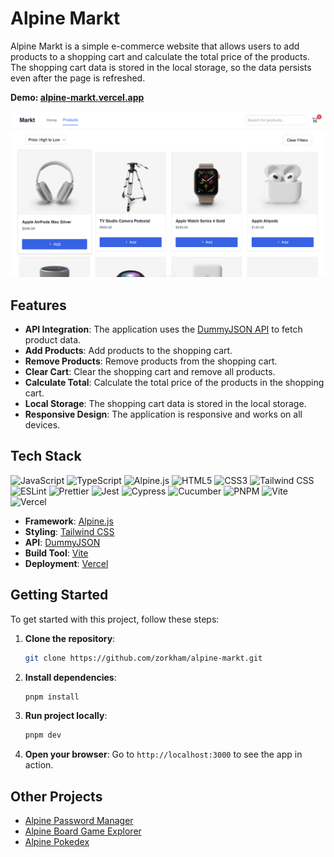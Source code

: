 # Alpine Markt

Alpine Markt is a simple e-commerce website that allows users to add products to a shopping cart and calculate the total price of the products. The shopping cart data is stored in the local storage, so the data persists even after the page is refreshed.

**Demo: [alpine-markt.vercel.app](https://alpine-markt.vercel.app)**

[![Preview](./public/preview.png)](https://alpine-markt.vercel.app)


## Features

- **API Integration**: The application uses the [DummyJSON API](https://dummyjson.com/) to fetch product data.
- **Add Products**: Add products to the shopping cart.
- **Remove Products**: Remove products from the shopping cart.
- **Clear Cart**: Clear the shopping cart and remove all products.
- **Calculate Total**: Calculate the total price of the products in the shopping cart.
- **Local Storage**: The shopping cart data is stored in the local storage.
- **Responsive Design**: The application is responsive and works on all devices.

## Tech Stack

![JavaScript](https://img.shields.io/badge/JavaScript-F7DF1E?style=for-the-badge&logo=javascript&logoColor=black)
![TypeScript](https://img.shields.io/badge/TypeScript-007ACC?style=for-the-badge&logo=typescript&logoColor=white)
![Alpine.js](https://img.shields.io/badge/Alpine%20JS-8BC0D0?style=for-the-badge&logo=alpinedotjs&logoColor=black)
![HTML5](https://img.shields.io/badge/HTML5-E34F26?style=for-the-badge&logo=html5&logoColor=white)
![CSS3](https://img.shields.io/badge/CSS3-1572B6?style=for-the-badge&logo=css3&logoColor=white)
![Tailwind CSS](https://img.shields.io/badge/Tailwind_CSS-38B2AC?style=for-the-badge&logo=tailwind-css&logoColor=white)
![ESLint](https://img.shields.io/badge/ESLint-4B3263?style=for-the-badge&logo=eslint&logoColor=white)
![Prettier](https://img.shields.io/badge/prettier-%23F7B93E.svg?style=for-the-badge&logo=prettier&logoColor=black)
![Jest](https://img.shields.io/badge/-jest-%23C21325?style=for-the-badge&logo=jest&logoColor=white)
![Cypress](https://img.shields.io/badge/Cypress-17202C?style=for-the-badge&logo=cypress&logoColor=white)
![Cucumber](https://img.shields.io/badge/Cucumber-43B02A?style=for-the-badge&logo=cucumber&logoColor=white)
![PNPM](https://img.shields.io/badge/pnpm-%234a4a4a.svg?style=for-the-badge&logo=pnpm&logoColor=f69220)
![Vite](https://img.shields.io/badge/vite-%23646CFF.svg?style=for-the-badge&logo=vite&logoColor=white)
![Vercel](https://img.shields.io/badge/vercel-%23000000.svg?style=for-the-badge&logo=vercel&logoColor=white)

- **Framework**: [Alpine.js](https://alpinejs.dev)
- **Styling**: [Tailwind CSS](https://tailwindcss.com)
- **API**: [DummyJSON](https://dummyjson.com)
- **Build Tool**: [Vite](https://vite.dev)
- **Deployment**: [Vercel](https://vercel.com)

## Getting Started

To get started with this project, follow these steps:

1. **Clone the repository**:

   ```sh
   git clone https://github.com/zorkham/alpine-markt.git
   ```

2. **Install dependencies**:

   ```sh
   pnpm install
   ```

3. **Run project locally**:

   ```sh
   pnpm dev
   ```

4. **Open your browser**: Go to `http://localhost:3000` to see the app in action.

## Other Projects

- [Alpine Password Manager](https://github.com/Zorkham/alpine-password-manager)
- [Alpine Board Game Explorer](https://github.com/Zorkham/alpine-board-game-explorer)
- [Alpine Pokedex](https://github.com/Zorkham/alpine-pokedex)
